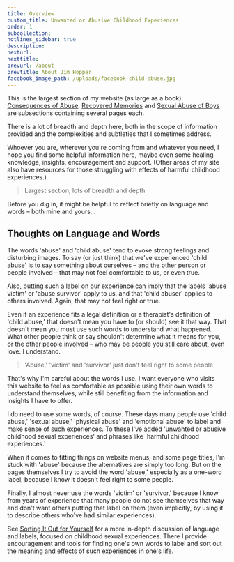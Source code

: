 ```yaml
---
title: Overview
custom_title: Unwanted or Abusive Childhood Experiences
order: 1
subcollection:
hotlines_sidebar: true
description:
nexturl:
nexttitle:
prevurl: /about
prevtitle: About Jim Hopper
facebook_image_path: /uploads/facebook-child-abuse.jpg
---
```



This is the largest section of my website (as large as a book). [Consequences of Abuse](/child-abuse/consequences-of-abuse/), [Recovered Memories](/child-abuse/recovered-memories/) and [Sexual Abuse of Boys](/child-abuse/sexual-abuse-of-boys/) are subsections containing several pages each.&nbsp;

There is a lot of breadth and depth here, both in the scope of information provided and the complexities and subtleties that I sometimes address.&nbsp;

Whoever you are, wherever you're coming from and whatever you need, I hope you find some helpful information here, maybe even some healing knowledge, insights, encouragement and support. (Other areas of my site also have resources for those struggling with effects of harmful childhood experiences.)

> Largest section, lots of breadth and depth

Before you dig in, it might be helpful to reflect briefly on language and words – both mine and yours…

## Thoughts on Language and Words

The words 'abuse' and 'child abuse' tend to evoke strong feelings and disturbing images. To say (or just think) that we've experienced 'child abuse' is to say something about ourselves – and the other person or people involved – that may not feel comfortable to us, or even true.

Also, putting such a label on our experience can imply that the labels 'abuse victim' or 'abuse survivor' apply to us, and that 'child abuser' applies to others involved. Again, that may not feel right or true.

Even if an experience fits a legal definition or a therapist's definition of 'child abuse,' that doesn't mean you have to (or should) see it that way. That doesn't mean you must use such words to understand what happened. What other people think or say shouldn't determine what it means for you, or the other people involved – who may be people you still care about, even love. I understand.

> 'Abuse,' 'victim' and 'survivor' just don't feel right to some people​

That's why I'm careful about the words I use. I want everyone who visits this website to feel as comfortable as possible using their own words to understand themselves, while still benefiting from the information and insights I have to offer.

I do need to use some words, of course. These days many people use 'child abuse,' 'sexual abuse,' 'physical abuse' and 'emotional abuse' to label and make sense of such experiences. To these I've added 'unwanted or abusive childhood sexual experiences' and phrases like 'harmful childhood experiences.'

When it comes to fitting things on website menus, and some page titles, I'm stuck with 'abuse' because the alternatives are simply too long. But on the pages themselves I try to avoid the word 'abuse,' especially as a one-word label, because I know it doesn't feel right to some people.

Finally, I almost never use the words 'victim' or 'survivor,' because I know from years of experience that many people do not see themselves that way and don't want others putting that label on them (even implicitly, by using it to describe others who've had similar experiences).

See [Sorting It Out for Yourself](/child-abuse/sorting-it-out/) for a more in-depth discussion of language and labels, focused on childhood sexual experiences. There I provide encouragement and tools for finding one's own words to label and sort out the meaning and effects of such experiences in one's life.